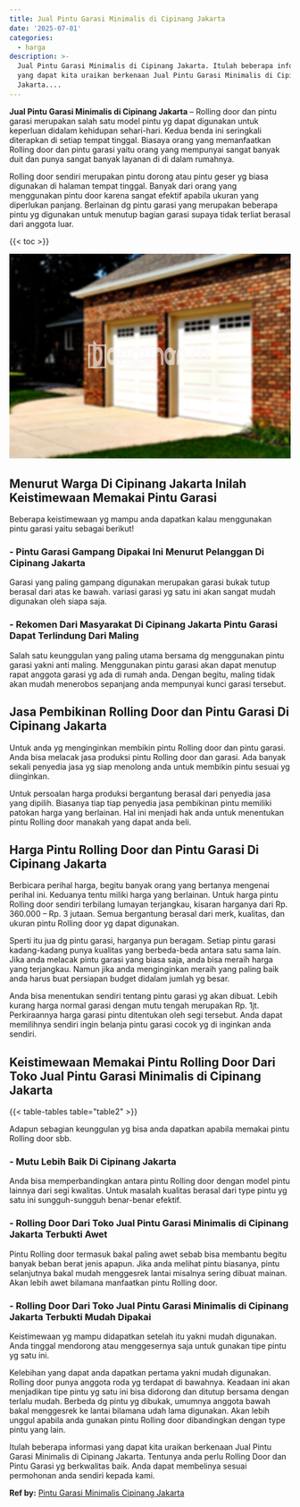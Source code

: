 ```yaml
---
title: Jual Pintu Garasi Minimalis di Cipinang Jakarta
date: '2025-07-01'
categories:
  - harga
description: >-
  Jual Pintu Garasi Minimalis di Cipinang Jakarta. Itulah beberapa informasi
  yang dapat kita uraikan berkenaan Jual Pintu Garasi Minimalis di Cipinang
  Jakarta....
---
```


**Jual Pintu Garasi Minimalis di Cipinang Jakarta** – Rolling door dan pintu garasi merupakan salah satu model pintu yg dapat digunakan untuk keperluan didalam kehidupan sehari-hari. Kedua benda ini seringkali diterapkan di setiap tempat tinggal. Biasaya orang yang memanfaatkan Rolling door dan pintu garasi yaitu orang yang mempunyai sangat banyak duit dan punya sangat banyak layanan di di dalam rumahnya.

Rolling door sendiri merupakan pintu dorong atau pintu geser yg biasa digunakan di halaman tempat tinggal. Banyak dari orang yang menggunakan pintu door karena sangat efektif apabila ukuran yang diperlukan panjang. Berlainan dg pintu garasi yang merupakan beberapa pintu yg digunakan untuk menutup bagian garasi supaya tidak terliat berasal dari anggota luar.

{{< toc >}}

![Jual Pintu Garasi Minimalis di Cipinang Jakarta](/images/pintu-garasi-02.png)

## Menurut Warga Di Cipinang Jakarta Inilah Keistimewaan Memakai Pintu Garasi

Beberapa keistimewaan yg mampu anda dapatkan kalau menggunakan pintu garasi yaitu sebagai berikut!

### \- Pintu Garasi Gampang Dipakai Ini Menurut Pelanggan Di Cipinang Jakarta

Garasi yang paling gampang digunakan merupakan garasi bukak tutup berasal dari atas ke bawah. variasi garasi yg satu ini akan sangat mudah digunakan oleh siapa saja.

### \- Rekomen Dari Masyarakat Di Cipinang Jakarta Pintu Garasi Dapat Terlindung Dari Maling

Salah satu keunggulan yang paling utama bersama dg menggunakan pintu garasi yakni anti maling. Menggunakan pintu garasi akan dapat menutup rapat anggota garasi yg ada di rumah anda. Dengan begitu, maling tidak akan mudah menerobos sepanjang anda mempunyai kunci garasi tersebut.

## Jasa Pembikinan Rolling Door dan Pintu Garasi Di Cipinang Jakarta

Untuk anda yg menginginkan membikin pintu Rolling door dan pintu garasi. Anda bisa melacak jasa produksi pintu Rolling door dan garasi. Ada banyak sekali penyedia jasa yg siap menolong anda untuk membikin pintu sesuai yg diinginkan.

Untuk persoalan harga produksi bergantung berasal dari penyedia jasa yang dipilih. Biasanya tiap tiap penyedia jasa pembikinan pintu memiliki patokan harga yang berlainan. Hal ini menjadi hak anda untuk menentukan pintu Rolling door manakah yang dapat anda beli.

## Harga Pintu Rolling Door dan Pintu Garasi Di Cipinang Jakarta

Berbicara perihal harga, begitu banyak orang yang bertanya mengenai perihal ini. Keduanya tentu miliki harga yang berlainan. Untuk harga pintu Rolling door sendiri terbilang lumayan terjangkau, kisaran harganya dari Rp. 360.000 – Rp. 3 jutaan. Semua bergantung berasal dari merk, kualitas, dan ukuran pintu Rolling door yg dapat digunakan.

Sperti itu jua dg pintu garasi, harganya pun beragam. Setiap pintu garasi kadang-kadang punya kualitas yang berbeda-beda antara satu sama lain. Jika anda melacak pintu garasi yang biasa saja, anda bisa meraih harga yang terjangkau. Namun jika anda menginginkan meraih yang paling baik anda harus buat persiapan budget didalam jumlah yg besar.

Anda bisa menentukan sendiri tentang pintu garasi yg akan dibuat. Lebih kurang harga normal garasi dengan mutu tengah merupakan Rp. 1jt. Perkiraannya harga garasi pintu ditentukan oleh segi tersebut. Anda dapat memilihnya sendiri ingin belanja pintu garasi cocok yg di inginkan anda sendiri.

## Keistimewaan Memakai Pintu Rolling Door Dari Toko Jual Pintu Garasi Minimalis di Cipinang Jakarta

{{< table-tables table="table2" >}}

Adapun sebagian keunggulan yg bisa anda dapatkan apabila memakai pintu Rolling door sbb.

### \- Mutu Lebih Baik Di Cipinang Jakarta

Anda bisa memperbandingkan antara pintu Rolling door dengan model pintu lainnya dari segi kwalitas. Untuk masalah kualitas berasal dari type pintu yg satu ini sungguh-sungguh benar-benar efektif.

### \- Rolling Door Dari Toko Jual Pintu Garasi Minimalis di Cipinang Jakarta Terbukti Awet

Pintu Rolling door termasuk bakal paling awet sebab bisa membantu begitu banyak beban berat jenis apapun. Jika anda melihat pintu biasanya, pintu selanjutnya bakal mudah menggesrek lantai misalnya sering dibuat mainan. Akan lebih awet bilamana manfaatkan pintu Rolling door.

### \- Rolling Door Dari Toko Jual Pintu Garasi Minimalis di Cipinang Jakarta Terbukti Mudah Dipakai

Keistimewaan yg mampu didapatkan setelah itu yakni mudah digunakan. Anda tinggal mendorong atau menggesernya saja untuk gunakan tipe pintu yg satu ini.

Kelebihan yang dapat anda dapatkan pertama yakni mudah digunakan. Rolling door punya anggota roda yg terdapat di bawahnya. Keadaan ini akan menjadikan tipe pintu yg satu ini bisa didorong dan ditutup bersama dengan terlalu mudah. Berbeda dg pintu yg dibukak, umumnya anggota bawah bakal menggesrek ke lantai bilamana udah lama digunakan. Akan lebih unggul apabila anda gunakan pintu Rolling door dibandingkan dengan type pintu yang lain.

Itulah beberapa informasi yang dapat kita uraikan berkenaan Jual Pintu Garasi Minimalis di Cipinang Jakarta. Tentunya anda perlu Rolling Door dan Pintu Garasi yg berkwalitas baik. Anda dapat membelinya sesuai permohonan anda sendiri kepada kami.

**Ref by:** [Pintu Garasi Minimalis Cipinang Jakarta](https://id.wikipedia.org/wiki/Pintu)
